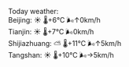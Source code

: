 Today weather:  
Beijing: ☀️ 🌡️+6°C 🌬️↑0km/h  
Tianjin: ☀️ 🌡️+7°C 🌬️0km/h  
Shijiazhuang: ⛅️  🌡️+11°C 🌬️↑5km/h  
Tangshan: ☀️ 🌡️+10°C 🌬️→5km/h  
